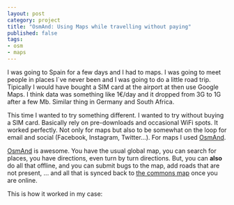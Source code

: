 ```yaml
---
layout: post
category: project
title: "OsmAnd: Using Maps while travelling without paying"
published: false
tags:
- osm
- maps 
---
```


I was going to Spain for a few days and I had to maps. I was going to
meet people in places I´ve never been and I was going to do a little road
trip. Tipically I would have bought a SIM card at the airport at then
use Google Maps. I think data was something like 1€/day and it dropped
from 3G to 1G after a few Mb. Similar thing in Germany and South Africa.

This time I wanted to try something different. I wanted to try without
buying a SIM card. Basically rely on pre-downloads and occasional WiFi
spots. It worked perfectly. Not only for maps but also to be somewhat on the loop
for email and social (Facebook, Instagram, Twitter...). For maps I used
[OsmAnd](http://osmand.net/).

[OsmAnd](http://osmand.net/) is awesome. You have the usual global map,
you can search for places, you have directions, even turn by turn
directions. But, you can **also** do all that offline, and you can
submit bugs to the map, add roads that are not present, ... and all that
is synced back to [the commons map](http://openstreetmap.org) once you are online.

This is how it worked in my case:
<!--more-->

